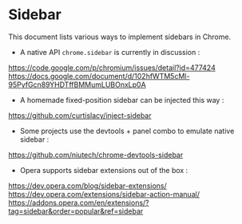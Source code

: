 # Sidebar

This document lists various ways to implement sidebars in Chrome.

- A native API `chrome.sidebar` is currently in discussion :

https://code.google.com/p/chromium/issues/detail?id=477424
https://docs.google.com/document/d/102hfWTM5cMl-95PyfGcn89YHDTffBMMumLUBOnxLp0A

- A homemade fixed-position sidebar can be injected this way :

https://github.com/curtislacy/inject-sidebar

- Some projects use the devtools + panel combo to emulate native sidebar :

https://github.com/niutech/chrome-devtools-sidebar

- Opera supports sidebar extensions out of the box :

https://dev.opera.com/blog/sidebar-extensions/
https://dev.opera.com/extensions/sidebar-action-manual/
https://addons.opera.com/en/extensions/?tag=sidebar&order=popular&ref=sidebar
